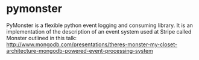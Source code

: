pymonster
=========

PyMonster is a flexible python event logging and consuming library. It is an implementation of the description of an event system used at Stripe called Monster outlined in this talk: http://www.mongodb.com/presentations/theres-monster-my-closet-architecture-mongodb-powered-event-processing-system
